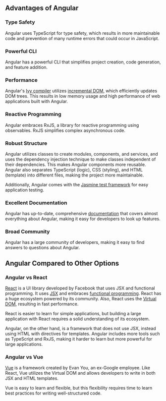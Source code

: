 ## Advantages of Angular

### Type Safety

Angular uses TypeScript for type safety, which results in more maintainable code and prevention of many runtime errors that could occur in JavaScript.

### Powerful CLI

Angular has a powerful CLI that simplifies project creation, code generation, and feature addition.

### Performance

Angular's [Ivy compiler](https://www.youtube.com/watch?v=anphffaCZrQ) utilizes [incremental DOM](http://google.github.io/incremental-dom/), which efficiently updates DOM trees. This results in low memory usage and high performance of web applications built with Angular.

### Reactive Programming

Angular embraces RxJS, a library for reactive programming using observables. RxJS simplifies complex asynchronous code.

### Robust Structure

Angular utilizes classes to create modules, components, and services, and uses the dependency injection technique to make classes independent of their dependencies. This makes Angular components more reusable. Angular also separates TypeScript (logic), CSS (styling), and HTML (template) into different files, making the project more maintainable.

Additionally, Angular comes with the [Jasmine test framework](https://jasmine.github.io/) for easy application testing.

### Excellent Documentation

Angular has up-to-date, comprehensive [documentation](https://angular.io/)  that covers almost everything about Angular, making it easy for developers to look up features.

### Broad Community

Angular has a large community of developers, making it easy to find answers to questions about Angular.

## Angular Compared to Other Options

### Angular vs React
[React](https://github.com/facebook/react)  is a UI library developed by Facebook that uses JSX and functional programming. It uses [JSX](https://en.wikipedia.org/wiki/JSX_(JavaScript)) and embraces [functional programming](https://en.wikipedia.org/wiki/Functional_programming). React has a huge ecosystem powered by its community. Also, React uses the [Virtual DOM](https://reactjs.org/docs/faq-internals.html), resulting in fast performance.

React is easier to learn for simple applications, but building a large application with React requires a solid understanding of its ecosystem.

Angular, on the other hand, is a framework that does not use JSX, instead using HTML with directives for templates. Angular includes more tools such as TypeScript and RxJS, making it harder to learn but more powerful for large applications.

### Angular vs Vue
[Vue](https://vuejs.org/) is a framework created by Evan You, an ex-Google employee.  Like React, Vue utilizes the Virtual DOM and allows developers to write in both JSX and HTML templates.

Vue is easy to learn and flexible, but this flexibility requires time to learn best practices for writing well-structured code.
